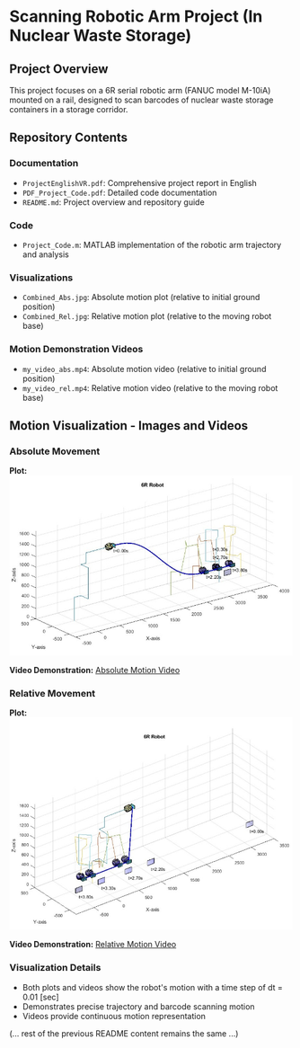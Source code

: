 # Scanning Robotic Arm Project (In Nuclear Waste Storage)

## Project Overview
This project focuses on a 6R serial robotic arm (FANUC model M-10iA) mounted on a rail, designed to scan barcodes of nuclear waste storage containers in a storage corridor.

## Repository Contents

### Documentation
- `ProjectEnglishVR.pdf`: Comprehensive project report in English
- `PDF_Project_Code.pdf`: Detailed code documentation
- `README.md`: Project overview and repository guide

### Code
- `Project_Code.m`: MATLAB implementation of the robotic arm trajectory and analysis

### Visualizations
- `Combined_Abs.jpg`: Absolute motion plot (relative to initial ground position)
- `Combined_Rel.jpg`: Relative motion plot (relative to the moving robot base)

### Motion Demonstration Videos
- `my_video_abs.mp4`: Absolute motion video (relative to initial ground position)
- `my_video_rel.mp4`: Relative motion video (relative to the moving robot base)

## Motion Visualization - Images and Videos

### Absolute Movement
**Plot:**
![Combined Absolute Movement](Combined_Abs.jpg)

**Video Demonstration:**
[Absolute Motion Video](my_video_abs.mp4)

### Relative Movement
**Plot:**
![Combined Relative Movement](Combined_Rel.jpg)

**Video Demonstration:**
[Relative Motion Video](my_video_rel.mp4)

### Visualization Details
- Both plots and videos show the robot's motion with a time step of dt = 0.01 [sec]
- Demonstrates precise trajectory and barcode scanning motion
- Videos provide continuous motion representation

(... rest of the previous README content remains the same ...)
